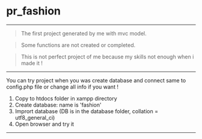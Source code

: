 # pr_fashion
-------------
> The first project generated by me with mvc model.

> Some functions are not created or completed.

> This is not perfect project of me because my skills not enough when i made it !
---

You can try project when you was create database and connect same to config.php file or change all info if you want !
1. Copy to htdocs folder in xampp directory
2. Create database: name is 'fashion'
3. Imprort database (DB is in the database folder, collation = utf8_general_ci)
4. Open browser and try it

---
